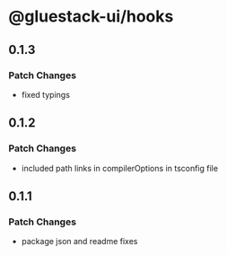 # @gluestack-ui/hooks

## 0.1.3

### Patch Changes

- fixed typings

## 0.1.2

### Patch Changes

- included path links in compilerOptions in tsconfig file

## 0.1.1

### Patch Changes

- package json and readme fixes
